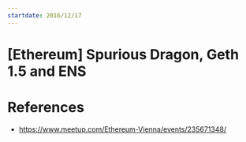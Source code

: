 ```yaml
---
startdate: 2016/12/17
---
```

# [Ethereum] Spurious Dragon, Geth 1.5 and ENS

# References
* https://www.meetup.com/Ethereum-Vienna/events/235671348/
